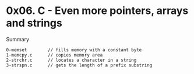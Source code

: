 # 0x06. C - Even more pointers, arrays and strings

Summary
```
0-memset        // fills memory with a constant byte
1-memcpy.c      // copies memory area
2-strchr.c      // locates a character in a string
3-strspn.c		// gets the length of a prefix substring
```
